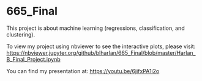 # 665_Final

This project is about machine learning (regressions, classification, and clustering).

To view my project using nbviewer to see the interactive plots, please visit: 
https://nbviewer.jupyter.org/github/blharlan/665_Final/blob/master/Harlan_B_Final_Project.ipynb

You can find my presentation at: https://youtu.be/6jifxPA1i2o
